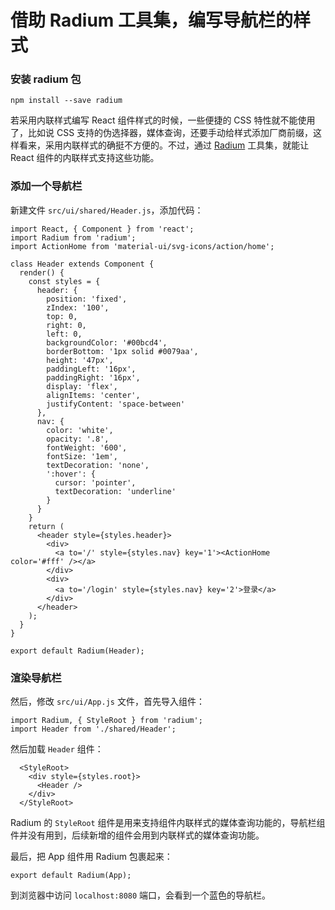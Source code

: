 # 借助 Radium 工具集，编写导航栏的样式

### 安装 radium 包

```
npm install --save radium
```

若采用内联样式编写 React 组件样式的时候，一些便捷的 CSS 特性就不能使用了，比如说 CSS 支持的伪选择器，媒体查询，还要手动给样式添加厂商前缀，这样看来，采用内联样式的确挺不方便的。不过，通过 [Radium](https://formidable.com/open-source/radium/) 工具集，就能让 React 组件的内联样式支持这些功能。

### 添加一个导航栏

新建文件 `src/ui/shared/Header.js`，添加代码：

```
import React, { Component } from 'react';
import Radium from 'radium';
import ActionHome from 'material-ui/svg-icons/action/home';

class Header extends Component {
  render() {
    const styles = {
      header: {
        position: 'fixed',
        zIndex: '100',
        top: 0,
        right: 0,
        left: 0,
        backgroundColor: '#00bcd4',
        borderBottom: '1px solid #0079aa',
        height: '47px',
        paddingLeft: '16px',
        paddingRight: '16px',
        display: 'flex',
        alignItems: 'center',
        justifyContent: 'space-between'
      },
      nav: {
        color: 'white',
        opacity: '.8',
        fontWeight: '600',
        fontSize: '1em',
        textDecoration: 'none',
        ':hover': {
          cursor: 'pointer',
          textDecoration: 'underline'
        }
      }
    }
    return (
      <header style={styles.header}>
        <div>
          <a to='/' style={styles.nav} key='1'><ActionHome color='#fff' /></a>
        </div>
        <div>
          <a to='/login' style={styles.nav} key='2'>登录</a>
        </div>
      </header>
    );
  }
}

export default Radium(Header);
```

### 渲染导航栏

然后，修改 `src/ui/App.js` 文件，首先导入组件：

```
import Radium, { StyleRoot } from 'radium';
import Header from './shared/Header';
```

然后加载 `Header` 组件：

```
  <StyleRoot>
    <div style={styles.root}>
      <Header />
    </div>
  </StyleRoot>
```

Radium 的 `StyleRoot` 组件是用来支持组件内联样式的媒体查询功能的，导航栏组件并没有用到，后续新增的组件会用到内联样式的媒体查询功能。

最后，把 App 组件用 Radium 包裹起来：

```
export default Radium(App);
```

到浏览器中访问 `localhost:8080` 端口，会看到一个蓝色的导航栏。
